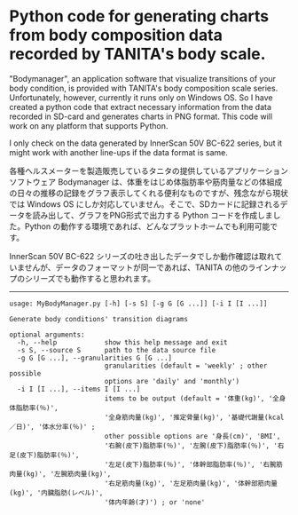 # Python code for generating charts from body composition data recorded by TANITA's body scale. 

"Bodymanager", an application software that visualize transitions of your body condition, is provided with TANITA's body composition scale series.  Unfortunately, however, currently it runs only on Windows OS.
So I have created a python code that extract necessary information from the data recorded in SD-card and generates charts in PNG format. This code will work on any platform that supports Python.

I only check on the data generated by InnerScan 50V BC-622 series, but it might work with another line-ups if the data format is same.

各種ヘルスメーターを製造販売しているタニタの提供しているアプリケーションソフトウェア Bodymanager は、体重をはじめ体脂肪率や筋肉量などの体組成の日々の推移の記録をグラフ表示してくれる便利なものですが、残念ながら現状では Windows OS にしか対応していません。そこで、SDカードに記録されるデータを読み出して、グラフをPNG形式で出力する Python コードを作成しました。Python の動作する環境であれば、どんなプラットホームでも利用可能です。

InnerScan 50V BC-622 シリーズの吐き出したデータでしか動作確認は取れていませんが、データのフォーマットが同一であれば、TANITA の他のラインナップのシリーズでも動作すると思われます。

---
```
usage: MyBodyManager.py [-h] [-s S] [-g G [G ...]] [-i I [I ...]]

Generate body conditions' transition diagrams

optional arguments:
  -h, --help            show this help message and exit
  -s S, --source S      path to the data source file
  -g G [G ...], --granularities G [G ...]
                        granularities (default = 'weekly' ; other possible
                        options are 'daily' and 'monthly')
  -i I [I ...], --items I [I ...]
                        items to be output (default = '体重(kg)', '全身体脂肪率(％)',
                        '全身筋肉量(kg)', '推定骨量(kg)', '基礎代謝量(kcal／日)', '体水分率(％)' ;
                        other possible options are '身長(cm)', 'BMI',
                        '右腕(皮下)脂肪率(％)', '左腕(皮下)脂肪率(％)', '右足(皮下)脂肪率(％)',
                        '左足(皮下)脂肪率(％)', '体幹部脂肪率(％)', '右腕筋肉量(kg)', '左腕筋肉量(kg)',
                        '右足筋肉量(kg)', '左足筋肉量(kg)', '体幹部筋肉量(kg)', '内臓脂肪(レベル)',
                        '体内年齢(才)') ; or 'none'
```
